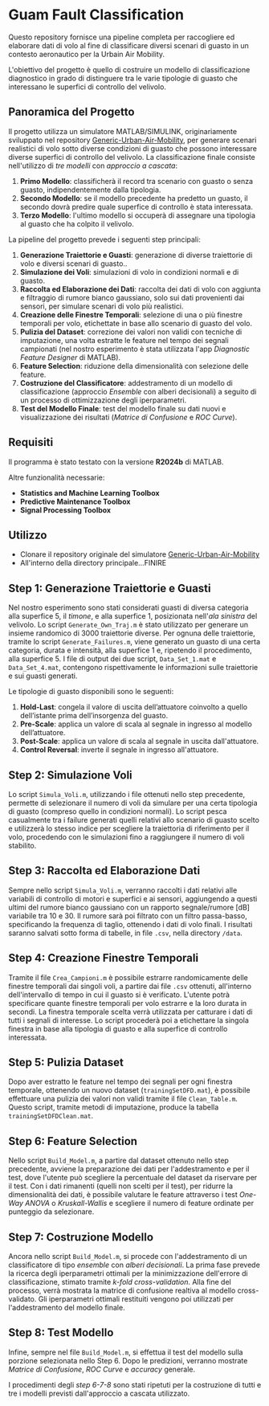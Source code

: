 # Guam Fault Classification
Questo repository fornisce una pipeline completa per raccogliere ed elaborare dati di volo al fine di classificare diversi scenari di guasto in un contesto aeronautico per la Urbain Air Mobility.

L'obiettivo del progetto è quello di costruire un modello di classificazione diagnostico in grado di distinguere tra le varie tipologie di guasto che interessano le superfici di controllo del velivolo.

## Panoramica del Progetto
Il progetto utilizza un simulatore MATLAB/SIMULINK, originariamente sviluppato nel repository [Generic-Urban-Air-Mobility](https://github.com/nasa/Generic-Urban-Air-Mobility-GUAM), per generare scenari realistici di volo sotto diverse condizioni di guasto che possono interessare diverse superfici di controllo del velivolo. La classificazione finale consiste nell'utilizzo di *tre modelli* con *approccio a cascata*:
1. **Primo Modello**: classificherà il record tra scenario con guasto o senza guasto, indipendentemente dalla tipologia.
2. **Secondo Modello**: se il modello precedente ha predetto un guasto, il secondo dovrà predire quale superfice di controllo è stata interessata.
3. **Terzo Modello**: l'ultimo modello si occuperà di assegnare una tipologia al guasto che ha colpito il velivolo.

La pipeline del progetto prevede i seguenti step principali:

1. **Generazione Traiettorie e Guasti**: generazione di diverse traiettorie di volo e diversi scenari di guasto..
2. **Simulazione dei Voli**: simulazioni di volo in condizioni normali e di guasto.
3. **Raccolta ed Elaborazione dei Dati**: raccolta dei dati di volo con aggiunta e filtraggio di rumore bianco gaussiano, solo sui dati provenienti dai sensori, per simulare scenari di volo più realistici.
4. **Creazione delle Finestre Temporali**: selezione di una o più finestre temporali per volo, etichettate in base allo scenario di guasto del volo.
5. **Pulizia del Dataset**: correzione dei valori non validi con tecniche di imputazione, una volta estratte le feature nel tempo dei segnali campionati (nel nostro esperimento è stata utilizzata l'app *Diagnostic Feature Designer* di MATLAB).
6. **Feature Selection**: riduzione della dimensionalità con selezione delle feature.
7. **Costruzione del Classificatore**: addestramento di un modello di classificazione (approccio *Ensemble* con alberi decisionali) a seguito di un processo di ottimizzazione degli iperparametri.
8. **Test del Modello Finale**: test del modello finale su dati nuovi e visualizzazione dei risultati (*Matrice di Confusione* e *ROC Curve*).

## Requisiti
Il programma è stato testato con la versione **R2024b** di MATLAB.

Altre funzionalità necessarie:
- **Statistics and Machine Learning Toolbox**
- **Predictive Maintenance Toolbox**
- **Signal Processing Toolbox**

## Utilizzo
- Clonare il repository originale del simulatore [Generic-Urban-Air-Mobility](https://github.com/nasa/Generic-Urban-Air-Mobility-GUAM)
- All'interno della directory principale...FINIRE

## Step 1: Generazione Traiettorie e Guasti
Nel nostro esperimento sono stati considerati guasti di diversa categoria alla superfice 5, il *timone*, e alla superfice 1, posizionata nell'*ala sinistra* del velivolo. Lo script `Generate_Own_Traj.m` è stato utilizzato per generare un insieme randomico di 3000 traiettorie diverse. Per ognuna delle traiettorie, tramite lo script `Generate_Failures.m`, viene generato un guasto di una certa categoria, durata e intensità, alla superfice 1 e, ripetendo il procedimento, alla superfice 5. I file di output dei due script, `Data_Set_1.mat` e `Data_Set_4.mat`, contengono rispettivamente le informazioni sulle traiettorie e sui guasti generati.

Le tipologie di guasto disponibili sono le seguenti:

1. **Hold-Last**:  congela il valore di uscita dell’attuatore coinvolto a
quello dell’istante prima dell’insorgenza del guasto.
2. **Pre-Scale**: applica un valore di scala al segnale in ingresso al modello dell’attuatore.
3. **Post-Scale**: applica un valore di scala al segnale in uscita dall'attuatore.
4. **Control Reversal**: inverte il segnale in ingresso all'attuatore.

## Step 2: Simulazione Voli
Lo script `Simula_Voli.m`, utilizzando i file ottenuti nello step precedente, permette di selezionare il numero di voli da simulare per una certa tipologia di guasto (compreso quello in condizioni normali). Lo script pesca casualmente tra i failure generati quelli relativi allo scenario di guasto scelto e utilizzerà lo stesso indice per scegliere la traiettoria di riferimento per il volo, procedendo con le simulazioni fino a raggiungere il numero di voli stabilito. 

## Step 3: Raccolta ed Elaborazione Dati
Sempre nello script `Simula_Voli.m`, verranno raccolti i dati relativi alle variabili di controllo di motori e superfici e ai sensori, aggiungendo a questi ultimi del rumore bianco gaussiano con un rapporto segnale/rumore [dB] variabile tra 10 e 30. Il rumore sarà poi filtrato con un filtro passa-basso, specificando la frequenza di taglio, ottenendo i dati di volo finali. I risultati saranno salvati sotto forma di tabelle, in file `.csv`, nella directory `/data`.

## Step 4: Creazione Finestre Temporali
Tramite il file `Crea_Campioni.m` è possibile estrarre randomicamente delle finestre temporali dai singoli voli, a partire dai file `.csv` ottenuti, all'interno dell'intervallo di tempo in cui il guasto si è verificato. L'utente potrà specificare quante finestre temporali per volo estrarre e la loro durata in secondi. La finestra temporale scelta verrà utilizzata per catturare i dati di tutti i segnali di interesse. Lo script procederà poi a etichettare la singola finestra in base alla tipologia di guasto e alla superfice di controllo interessata.

## Step 5: Pulizia Dataset
Dopo aver estratto le feature nel tempo dei segnali per ogni finestra temporale, ottenendo un nuovo dataset (`trainingSetDFD.mat`), è possibile effettuare una pulizia dei valori non validi tramite il file `Clean_Table.m`. Questo script, tramite metodi di imputazione, produce la tabella `trainingSetDFDClean.mat`. 

## Step 6: Feature Selection
Nello script `Build_Model.m`, a partire dal dataset ottenuto nello step precedente, avviene la preparazione dei dati per l'addestramento e per il test, dove l'utente può scegliere la percentuale del dataset da riservare per il test. Con i dati rimanenti (quelli non scelti per il test), per ridurre la dimensionalità dei dati, è possibile valutare le feature attraverso i test *One-Way ANOVA* o *Kruskall-Wallis* e scegliere il numero di feature ordinate per punteggio da selezionare.

## Step 7: Costruzione Modello
Ancora nello script `Build_Model.m`, si procede con l'addestramento di un classificatore di tipo *ensemble* con *alberi decisionali*. La prima fase prevede la ricerca degli iperparametri ottimali per la minimizzazione dell'errore di classificazione, stimato tramite *k-fold cross-validation*. Alla fine del processo, verrà mostrata la matrice di confusione realtiva al modello cross-validato. Gli iperparametri ottimali restituiti vengono poi utilizzati per l'addestramento del modello finale.

## Step 8: Test Modello
Infine, sempre nel file `Build_Model.m`, si effettua il test del modello sulla porzione selezionata nello Step 6. Dopo le predizioni, verranno mostrate *Matrice di Confusione*, *ROC Curve* e *accuracy* generale.

I procedimenti degli *step 6-7-8* sono stati ripetuti per la costruzione di tutti e tre i modelli previsti dall'approccio a cascata utilizzato.

